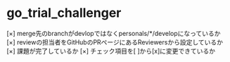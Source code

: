 # go_trial_challenger
[×] merge先のbranchがdevlopではなくpersonals/*/developになっているか
[×] reviewの担当者をGitHubのPRページにあるReviewersから設定しているか
[×] 課題が完了しているか
[×] チェック項目を[ ]から[x]に変更できているか
